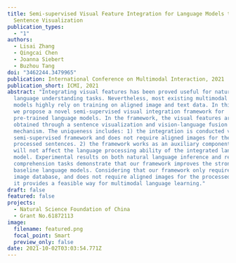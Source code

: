 ```yaml
---
title: Semi-supervised Visual Feature Integration for Language Models through
  Sentence Visualization
publication_types:
  - "1"
authors:
  - Lisai Zhang
  - Qingcai Chen
  - Joanna Siebert
  - Buzhou Tang
doi: "3462244.3479965"
publication: International Conference on Multimodal Interaction, 2021
publication_short: ICMI, 2021
abstract: "Integrating visual features has been proved useful for natural
  language understanding tasks. Nevertheless, most existing multimodal language
  models highly rely on training on aligned image and text data. In this paper,
  we propose a novel semi-supervised visual integration framework for
  pre-trained language models. In the framework, the visual features are
  obtained through a sentence visualization and vision-language fusion
  mechanism. The uniqueness includes: 1) the integration is conducted via a
  semi-supervised framework and does not require aligned images for the
  processed sentences. 2) the framework works as an auxiliary component, and
  will not affect the language processing ability of the integrated language
  model. Experimental results on both natural language inference and reading
  comprehension tasks demonstrate that our framework improves the strong
  baseline language models. Considering that our framework only requires an
  image database, and does not require aligned images for the processed texts,
  it provides a feasible way for multimodal language learning."
draft: false
featured: false
projects:
  - Natural Science Foundation of China
  - Grant No.61872113
image:
  filename: featured.png
  focal_point: Smart
  preview_only: false
date: 2021-10-02T03:03:54.771Z
---
```


